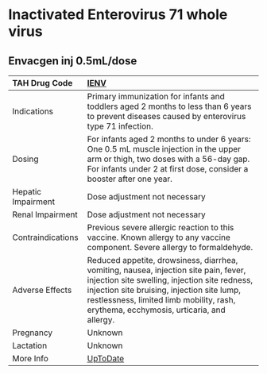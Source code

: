 # Inactivated Enterovirus 71 whole virus

## Envacgen inj 0.5mL/dose

| TAH Drug Code      | [IENV](https://www.tahsda.org.tw/drugs/hissearch.php?drug_code=IENV)                                                                                                                                                                                                          |
|:-------------------|:------------------------------------------------------------------------------------------------------------------------------------------------------------------------------------------------------------------------------------------------------------------------------|
| Indications        | Primary immunization for infants and toddlers aged 2 months to less than 6 years to prevent diseases caused by enterovirus type 71 infection.                                                                                                                                 |
| Dosing             | For infants aged 2 months to under 6 years: One 0.5 mL muscle injection in the upper arm or thigh, two doses with a 56-day gap. For infants under 2 at first dose, consider a booster after one year.                                                                         |
| Hepatic Impairment | Dose adjustment not necessary                                                                                                                                                                                                                                                 |
| Renal Impairment   | Dose adjustment not necessary                                                                                                                                                                                                                                                 |
| Contraindications  | Previous severe allergic reaction to this vaccine. Known allergy to any vaccine component. Severe allergy to formaldehyde.                                                                                                                                                    |
| Adverse Effects    | Reduced appetite, drowsiness, diarrhea, vomiting, nausea, injection site pain, fever, injection site swelling, injection site redness, injection site bruising, injection site lump, restlessness, limited limb mobility, rash, erythema, ecchymosis, urticaria, and allergy. |
| Pregnancy          | Unknown                                                                                                                                                                                                                                                                       |
| Lactation          | Unknown                                                                                                                                                                                                                                                                       |
| More Info          | [UpToDate](https://www.uptodate.com/contents/inactivated-enterovirus-71-whole-virus-drug-information)                                                                                                                                                                         |

